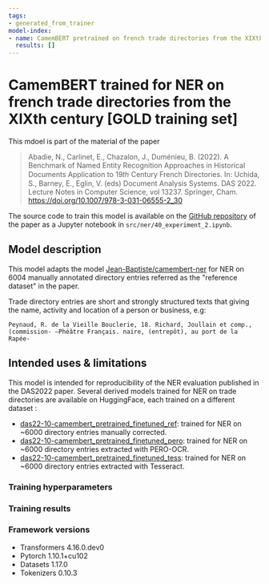 ```yaml
---
tags:
- generated_from_trainer
model-index:
- name: CamemBERT pretrained on french trade directories from the XIXth century
  results: []
---
```


# CamemBERT trained for NER on french trade directories from the XIXth century [GOLD training set]

This mdoel is part of the material of the paper
> Abadie, N., Carlinet, E., Chazalon, J., Duménieu, B. (2022). A
> Benchmark of Named Entity Recognition Approaches in Historical
> Documents Application to 19𝑡ℎ Century French Directories. In: Uchida,
> S., Barney, E., Eglin, V. (eds) Document Analysis Systems. DAS 2022.
> Lecture Notes in Computer Science, vol 13237. Springer, Cham.
> https://doi.org/10.1007/978-3-031-06555-2_30

The source code to train this model is available on the  [GitHub repository](https://github.com/soduco/paper-ner-bench-das22) of the paper as a Jupyter notebook in  `src/ner/40_experiment_2.ipynb`.


## Model description
This model adapts the model [Jean-Baptiste/camembert-ner](https://huggingface.co/Jean-Baptiste/camembert-ner) for NER on 6004 manually annotated directory entries referred as the "reference dataset" in the paper.

Trade directory entries are short and strongly structured texts that giving the name, activity and location of a person or business, e.g: 
```
Peynaud, R. de la Vieille Bouclerie, 18. Richard, Joullain et comp., (commission- —Phéâtre Français. naire, (entrepôt), au port de la Rapée-
```

## Intended uses & limitations
This model is intended for reproducibility of the NER evaluation published in the DAS2022 paper.
Several derived models trained for NER on trade directories are available on HuggingFace, each trained on a different dataset :
- [das22-10-camembert_pretrained_finetuned_ref](): trained for NER on ~6000 directory entries manually corrected.
- [das22-10-camembert_pretrained_finetuned_pero](): trained for NER on ~6000 directory entries extracted with PERO-OCR.
- [das22-10-camembert_pretrained_finetuned_tess](): trained for NER on ~6000 directory entries extracted with Tesseract.



### Training hyperparameters

### Training results

### Framework versions

- Transformers 4.16.0.dev0
- Pytorch 1.10.1+cu102
- Datasets 1.17.0
- Tokenizers 0.10.3

